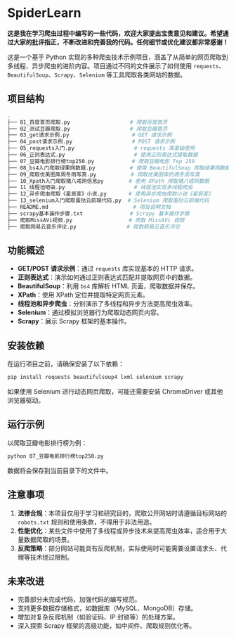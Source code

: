 # SpiderLearn
**这是我在学习爬虫过程中编写的一些代码，欢迎大家提出宝贵意见和建议。希望通过大家的批评指正，不断改进和完善我的代码。任何细节或优化建议都非常感谢！**

这是一个基于 Python 实现的多种爬虫技术示例项目，涵盖了从简单的网页爬取到多线程、异步爬虫的进阶内容。项目通过不同的文件展示了如何使用 `requests`、`BeautifulSoup`、`Scrapy`、`Selenium` 等工具爬取各类网站的数据。

## 项目结构

```bash
.
├── 01_百度首页爬取.py                   # 爬取百度首页
├── 02_测试豆瓣爬取.py                   # 爬取豆瓣首页
├── 03_get请求示例.py                    # GET 请求示例
├── 04_post请求示例.py                   # POST 请求示例
├── 05_requests入门.py                   # requests 库基础使用
├── 06_正则表达式.py                      # 使用正则表达式提取数据
├── 07_豆瓣电影排行榜top250.py            # 爬取豆瓣电影 Top 250
├── 08_bs4入门爬取绿果网数据.py           # 使用 BeautifulSoup 爬取绿果网数据
├── 09_爬取优美图库周冬雨写真.py           # 爬取优美图库的周冬雨写真
├── 10_Xpath入门爬取猪八戒网信息py        # 使用 XPath 爬取猪八戒网数据
├── 11_线程池吧虫.py                      # 线程池实现多线程爬虫
├── 12_异步爬虫爬取《星辰变》小说.py       # 使用异步爬虫爬取小说《星辰变》
├── 13_selenium入门爬取蛋挞云前端代码.py  # Selenium 爬取蛋挞云前端代码
├── README.md                           # 项目说明文档
├── scrapy基本操作步骤.txt               # Scrapy 基本操作步骤
├── 爬取MissAVi视频.py                  # 爬取 MissAVi 视频
├── 爬取网易云音乐评论.py                # 爬取网易云音乐评论
```

## 功能概述

- **GET/POST 请求示例**：通过 `requests` 库实现基本的 HTTP 请求。
- **正则表达式**：演示如何通过正则表达式匹配并提取网页中的数据。
- **BeautifulSoup**：利用 `bs4` 库解析 HTML 页面，爬取数据并保存。
- **XPath**：使用 XPath 定位并提取特定网页元素。
- **线程池和异步爬虫**：分别演示了多线程和异步方法提高爬虫效率。
- **Selenium**：通过模拟浏览器行为爬取动态网页内容。
- **Scrapy**：展示 Scrapy 框架的基本操作。

## 安装依赖

在运行项目之前，请确保安装了以下依赖：

```bash
pip install requests beautifulsoup4 lxml selenium scrapy
```

如果使用 Selenium 进行动态网页爬取，可能还需要安装 ChromeDriver 或其他浏览器驱动。

## 运行示例

以爬取豆瓣电影排行榜为例：

```bash
python 07_豆瓣电影排行榜top250.py
```

数据将会保存到当前目录下的文件中。

## 注意事项

1. **法律合规**：本项目仅用于学习和研究目的，爬取公开网站时请遵循目标网站的 `robots.txt` 规则和使用条款，不得用于非法用途。
2. **性能优化**：某些文件中使用了多线程或异步技术来提高爬虫效率，适合用于大量数据爬取的场景。
3. **反爬策略**：部分网站可能具有反爬机制，实际使用时可能需要设置请求头、代理等技术绕过限制。

## 未来改进

- 完善部分未完成代码，加强代码的编写规范。
- 支持更多数据存储格式，如数据库（MySQL、MongoDB）存储。
- 增加对复杂反爬机制（如验证码、IP 封锁等）的处理方案。
- 深入探索 Scrapy 框架的高级功能，如中间件、爬取规则优化等。
